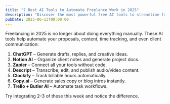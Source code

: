 ```yaml
---
title: "7 Best AI Tools to Automate Freelance Work in 2025"
description: "Discover the most powerful free AI tools to streamline freelance tasks and grow your business."
pubDate: 2025-06-13T00:00:00
---
```


Freelancing in 2025 is no longer about doing everything manually. These AI tools help automate your proposals, content, time tracking, and even client communication:

1. **ChatGPT** – Generate drafts, replies, and creative ideas.
2. **Notion AI** – Organize client notes and generate project docs.
3. **Zapier** – Connect all your tools without code.
4. **Descript** – Transcribe, edit, and publish audio/video content.
5. **Clockify** – Track billable hours automatically.
6. **Copy.ai** – Generate sales copy or blog intros instantly.
7. **Trello + Butler AI** – Automate task workflows.

Try integrating 2–3 of these this week and notice the difference.
